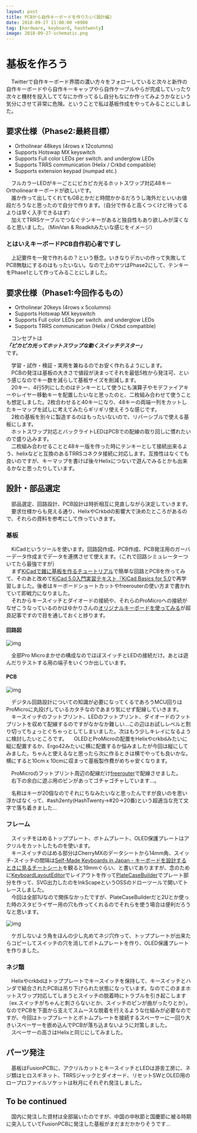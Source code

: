 ```yaml
---
layout: post
title: PCBから自作キーボードを作りたい(設計編)
date: 2018-09-27 11:00:00 +0900
tag: [hardware, keyboard, hashtwenty]
image: 2018-09-27-schematic.png
---
```


# 基板を作ろう

　Twitterで自作キーボード界隈の濃い方々をフォローしていると次々と新作の自作キーボードやら自作キーキャップやら自作ケーブルやらが完成していったり次々と機材を投入しててなにか作ってるし自分もなにか作ってみようかなという気分にさせて非常に危険。ということで私は基板作成をやってみることにしました。

## 要求仕様（Phase2:最終目標）

* Ortholinear 48keys (4rows x 12columns)
* Supports Hotswap MX keyswitch
* Supports Full color LEDs per switch. and underglow LEDs
* Supports TRRS communication (Helix / Crkbd compatible)
* Supports extension keypad (numpad etc.)

　フルカラーLEDがキーごとにピカピカ光るホットスワップ対応48キーOrtholinearキーボードが欲しいです。  
　誰か作って出してくれてもGBとかだと時間かかるだろうし海外だといいお値段だろうなと思ったので自分で作ります。（自分で作ると高くつくけど待ってるよりは早く入手できるはず）  
　加えてTRRSケーブルでつなぐテンキーがあると独自性もあり欲しみが深くなると思いました。（MiniVan & Roadkitみたいな感じをイメージ）  

### とはいえキーボードPCB自作初心者ですし

　上記要件を一発で作れるの？という懸念。いきなりデカいの作って失敗してPCB無駄にするのはもったいない。なので上のヤツはPhase2にして、テンキーをPhase1として作ってみることにしました。  

## 要求仕様（Phase1:今回作るもの）

* Ortholinear 20keys (4rows x 5columns)
* Supports Hotswap MX keyswitch
* Supports Full color LEDs per switch. and underglow LEDs
* Supports TRRS communication (Helix / Crkbd compatible)

　コンセプトは  
***「ピカピカ光ってホットスワップな動くスイッチテスター」***  
です。  

　学習・試作・検証・実用を兼ねるのでお安く作れるようにします。  
　PCBの発注は基板の大きさで値段が決まってそれを最低5枚から発注可、という感じなのでキー数を減らして基板サイズを削減します。  
　20キー、4行5列にしたのはテンキーとして使うにも演算子やモデファイアキーやレイヤー移動キーを配置したいなと思ったのと、二枚組み合わせて使うことも想定しました。2枚合わせると40キーになり、48キーの両端一列をカットしたキーマップを試しに考えてみたらギリギリ使えそうな感じです。  
　2枚の基板を別々に製造するのはもったいないので、リバーシブルで使える基板にします。  
　ホットスワップ対応とバックライトLEDはPCBでの配線の取り回しに慣れたいので盛り込みます。  
　二枚組み合わせることと48キー版を作った時にテンキーとして接続出来るよう、helixなどと互換のあるTRRSコネクタ接続に対応します。互換性はなくても良いのですが、キーマップを書けば後々Helixにつないで遊んでみるとかも出来るかなと思ったりしています。  

## 設計・部品選定

　部品選定、回路設計、PCB設計は時折相互に見直しながら決定していきます。  
　要求仕様からも見える通り、HelixやCrkbdの影響大で決めたところがあるので、それらの資料を参考にして作っていきます。  

### 基板

　KiCadというツールを使います。回路図作成、PCB作成、PCB発注用のガーバーデータ作成までデータを連携させて使えます。（これで回路シミュレーターついてたら最強ですが）  
　まず[KiCadで雑に基板を作るチュートリアル](https://www.slideshare.net/soburi/kicad-53622272)で簡単な回路とPCBを作ってみて、そのあと改めて[KiCad 5.0入門実習テキスト『KiCad Basics for 5.0](https://kosakalab.booth.pm/items/941963)で再学習しました。後者はキーボードショートカットやfreerouterの使い方まで書かれていて即戦力になりました。  
　それからキースイッチとダイオードの接続や、それらのProMicroへの接続がなぜこうなっているのかはゆかりさんの[オリジナルキーボードを使ってみる](http://eucalyn.hatenadiary.jp/entry/original-keyboard-01)が超良記事ですので目を通しておくと捗ります。

#### 回路図

![img](/assets/photos/2018-09-27-schematic.png)  

　全部Pro Microまかせの構成なのでほぼスイッチとLEDの接続だけ。あとは遊んだりテストする用の端子をいくつか出しています。  

#### PCB

![img](/assets/photos/2018-09-27-pcb.png)  

　デジタル回路設計についての知識が必要になってくるであろうMCU回りはProMicroに丸投げしているカタチなのであまり気にせず配線していきます。  
　キースイッチのフットプリント、LEDのフットプリント、ダイオードのフットプリントを収めて配線するのですがなかなか難しい…この辺はお試しレベルと割り切ってちょっとぐちゃっとしてしまいました。次はもう少しキレイになるように検討したいところです。
　OLEDとProMicroの配置をHelixやcrkbdみたいに縦に配置するか、Ergo42みたいに横に配置するか悩みましたが今回は縦にしてみました。ちゃんと使えるなと思ったら次に作るときは横でやっても良いかな。横にすると10cm x 10cmに収まって基板製作費がめちゃ安くなります。  

　ProMicroのフットプリント周辺の配線だけ[freerouter](https://github.com/freerouting/freerouting/tree/master/binaries)で配線させました。  
　右下の余白に遊ぶ用のピンがあってゴチャゴチャしています…。  

　名称はキーが20個なのでそれにちなみたいなと思ったんですが良いのを思い浮かばなくって、#ash2enty(HashTwenty->#20->20番)という超適当な充て文字で落ち着きました…  

### フレーム

　スイッチをはめるトッププレート、ボトムプレート、OLED保護プレートはアクリルをカットしたものを使います。  
　キースイッチのはめる部分はCherryMXのデータシートから14mm角、スイッチ-スイッチの間隔は[Self-Made Keyboards in Japan - キーボードを設計するときに見るチートシート](https://scrapbox.io/self-made-kbds-ja/%E3%82%AD%E3%83%BC%E3%83%9C%E3%83%BC%E3%83%89%E3%82%92%E8%A8%AD%E8%A8%88%E3%81%99%E3%82%8B%E3%81%A8%E3%81%8D%E3%81%AB%E8%A6%8B%E3%82%8B%E3%83%81%E3%83%BC%E3%83%88%E3%82%B7%E3%83%BC%E3%83%88)を観ると19mmぐらい、と書いてありますが、念のために[KeyboardLayoutEditor](http://www.keyboard-layout-editor.com/)でレイアウトを作って[PlateCaseBuilder](http://builder.swillkb.com/)でプレート部分を作って、SVG出力したのをInkScapeというOSSのドローツールで開いてトレースしました。  
　今回は全部1Uなので関係なかったですが、PlateCaseBuilderだと2Uとか使った時のスタビライザー用の穴も作ってくれるのでそれらを使う場合は便利だろうなと思います。  

![img](/assets/photos/2018-09-27-plate.png)  

　ケガしないよう角をほんの少し丸めてネジ穴作って、トッププレートが出来たらコピーしてスイッチの穴を消してボトムプレートを作り、OLED保護プレートを作りました。  

### ネジ類

　Helixやcrkbdはトッププレートでキースイッチを保持して、キースイッチとハンダで結合されたPCBは吊り下げられた状態になっています。なのでこのままホットスワップ対応してしまうとスイッチの脱着時にトラブルを引き起こします（ex.スイッチがちゃんと刺さらないとか、スイッチのピンが曲がったりとか）。なのでPCBを下面から支えてスムースな脱着を行えるような仕組みが必要なのですが、今回はトッププレートとボトムプレートを接続するスペーサーに一回り大きいスペーサーを嵌め込んでPCBが落ち込まないように対策しました。  
　スペーサーの高さはHelixと同じにしてみました。  

## パーツ発注

　基板はFusionPCBに、アクリルカットとキースイッチとLEDは游舎工房に、ネジ類はヒロスギネット、TRRSジャックとダイオード、リセットSWとOLED用のロープロファイルソケットは秋月にそれぞれ発注しました。  

## To be continued

　国内に発注した資材は全部届いたのですが、中国の中秋節と国慶節に被る時期に突入していてFusionPCBに発注した基板がまだまだかかりそうです…
